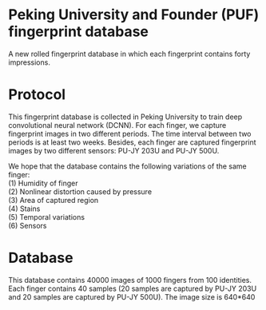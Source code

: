 # Peking University and Founder (PUF) fingerprint database
A new rolled fingerprint database in which each fingerprint contains forty impressions.

# Protocol
This fingerprint database is collected in Peking University to train deep convolutional neural network (DCNN). For each finger, we capture fingerprint images in two different periods. The time interval between two periods is at least two weeks. Besides, each finger are captured fingerprint images by two different sensors: PU-JY 203U and PU-JY 500U.

We hope that the database contains the following variations of the same finger:    
(1) Humidity of finger   
(2) Nonlinear distortion caused by pressure   
(3) Area of captured region   
(4) Stains   
(5) Temporal variations   
(6) Sensors   

# Database
This database contains 40000 images of 1000 fingers from 100 identities. Each finger contains 40 samples (20 samples are captured by PU-JY 203U and 20 samples are captured by PU-JY 500U). The image size is 640\*640

